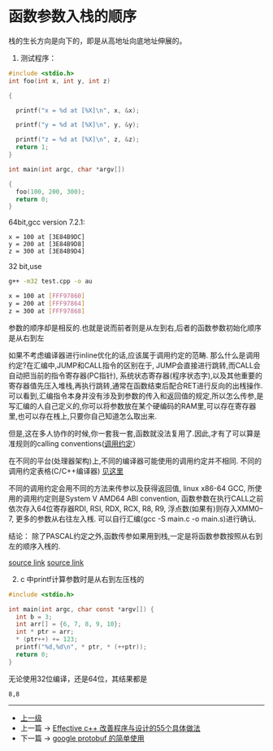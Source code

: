 # 函数参数入栈的顺序

栈的生长方向是向下的，即是从高地址向底地址伸展的。

1. 测试程序：
```c
#include <stdio.h>
int foo(int x, int y, int z)

{

  printf("x = %d at [%X]\n", x, &x);

  printf("y = %d at [%X]\n", y, &y);

  printf("z = %d at [%X]\n", z, &z);
  return 1;
}

int main(int argc, char *argv[])

{
  foo(100, 200, 300);
  return 0;
}
```
64bit,gcc version 7.2.1:
```
x = 100 at [3E84B9DC]
y = 200 at [3E84B9D8]
z = 300 at [3E84B9D4]
```

32 bit,use
```sh
g++ -m32 test.cpp -o au
```

```sh
x = 100 at [FFF97860]
y = 200 at [FFF97864]
z = 300 at [FFF97868]
```

参数的顺序却是相反的.也就是说而前者则是从左到右,后者的函数参数初始化顺序是从右到左


如果不考虑编译器进行inline优化的话,应该属于调用约定的范畴. 那么什么是调用约定?在汇编中,JUMP和CALL指令的区别在于, JUMP会直接进行跳转,而CALL会自动把当前的指令寄存器(PC指针), 系统状态寄存器(程序状态字),以及其他重要的寄存器值先压入堆栈,再执行跳转,通常在函数结束后配合RET进行反向的出桟操作. 可以看到,汇编指令本身并没有涉及到参数的传入和返回值的规定,所以怎么传参,是写汇编的人自己定义的,你可以将参数放在某个硬编码的RAM里,可以存在寄存器里,也可以存在桟上,只要你自己知道怎么取出来.

但是,这在多人协作的时候,你一套我一套,函数就没法复用了.因此,才有了可以算是准规则的calling conventions([调用约定](https://en.m.wikipedia.org/wiki/X86_calling_conventions)）

在不同的平台(处理器架构)上,不同的编译器可能使用的调用约定并不相同. 不同的调用约定表格(C/C++编译器) [见这里](https://en.m.wikipedia.org/wiki/X86_calling_conventions#List_of_x86_calling_conventions)

不同的调用约定会用不同的方法来传参以及获得返回值, linux x86-64 GCC, 所使用的调用约定则是System V AMD64 ABI convention, 函数参数在执行CALL之前依次存入64位寄存器RDI, RSI, RDX, RCX, R8, R9, 浮点数(如果有)则存入XMM0–7, 更多的参数从右往左入桟. 可以自行汇编(gcc -S main.c -o main.s)进行确认.

结论：
除了PASCAL约定之外,函数传参如果用到栈,一定是将函数参数按照从右到左的顺序入桟的.

[source link](https://www.zhihu.com/question/42091882)
[source link](http://www.cnblogs.com/xkfz007/archive/2012/03/27/2420158.html)


2. c 中printf计算参数时是从右到左压栈的
```c
#include <stdio.h>

int main(int argc, char const *argv[]) {
  int b = 3;
  int arr[] = {6, 7, 8, 9, 10};
  int * ptr = arr;
  * (ptr++) += 123;
  printf("%d,%d\n", * ptr, * (++ptr));
  return 0;
}
```
无论使用32位编译，还是64位，其结果都是
```
8,8
```

---
- [上一级](README.md)
- 上一篇 -> [Effective c++ 改善程序与设计的55个具体做法](effectiveCpp55.md)
- 下一篇 -> [google protobuf 的简单使用](googleProtobuf.md)
